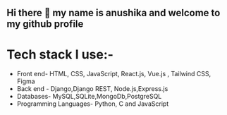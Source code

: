 ## Hi there 👋 my name is anushika and welcome to my github profile 
# Tech stack I use:-
- Front end- HTML, CSS, JavaScript, React.js, Vue.js , Tailwind CSS, Figma 
- Back end - Django,Django REST, Node.js,Express.js
- Databases- MySQL,SQLite,MongoDb,PostgreSQL
- Programming Languages- Python, C and JavaScript
  
